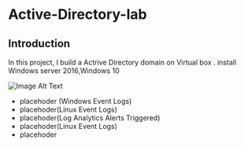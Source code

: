 # Active-Directory-lab

## Introduction

In this project, I build a Actrive Directory domain  on Virtual box . install Windows server 2016,Windows 10


![Image Alt Text](https://i.ibb.co/gg7npZj/AD-PROJECT.jpg)




- placehoder (Windows Event Logs)
- placehoder(Linux Event Logs)
- placehoder(Log Analytics Alerts Triggered)
- placehoder(Linux Event Logs)
- placehoder
